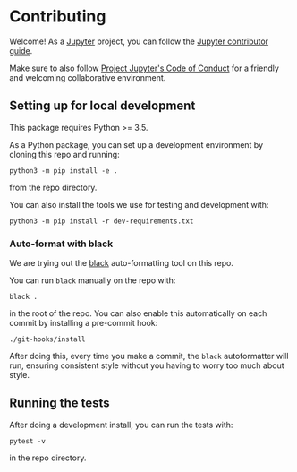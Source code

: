 # Contributing

Welcome! As a [Jupyter](https://jupyter.org) project, you can follow the [Jupyter contributor guide](https://jupyter.readthedocs.io/en/latest/contributor/content-contributor.html).

Make sure to also follow [Project Jupyter's Code of Conduct](https://github.com/jupyter/governance/blob/master/conduct/code_of_conduct.md) for a friendly and welcoming collaborative environment.

## Setting up for local development

This package requires Python >= 3.5.

As a Python package, you can set up a development environment by cloning this repo and running:

    python3 -m pip install -e .

from the repo directory.

You can also install the tools we use for testing and development with:

    python3 -m pip install -r dev-requirements.txt


### Auto-format with black

We are trying out the [black](https://github.com/ambv/black) auto-formatting
tool on this repo.

You can run `black` manually on the repo with:

    black .

in the root of the repo. You can also enable this automatically on each commit
by installing a pre-commit hook:

    ./git-hooks/install

After doing this, every time you make a commit,
the `black` autoformatter will run,
ensuring consistent style without you having to worry too much about style.

## Running the tests

After doing a development install, you can run the tests with:

    pytest -v

in the repo directory.
